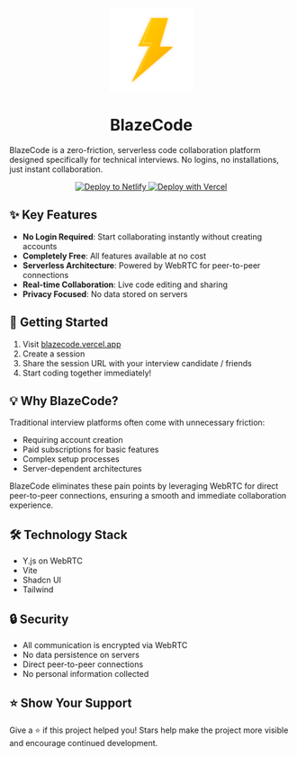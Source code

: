 <div align="center">
  <img src="./apps/site/public/thunderbolt.svg" alt="BlazeCode Logo" width="150" height="150"/>
</div>

<h1 align="center">BlazeCode</h1>

BlazeCode is a zero-friction, serverless code collaboration platform designed specifically for technical interviews. No logins, no installations, just instant collaboration.

<div align="center">
  <a href="https://app.netlify.com/start/deploy?repository=https://github.com/ameerthehacker/blazecode" 
     target="_blank"
     rel="noopener noreferrer"
     class="inline-flex items-center hover:opacity-90 transition-opacity">
    <img src="https://www.netlify.com/img/deploy/button.svg" alt="Deploy to Netlify" />
  </a>
  <a href="https://vercel.com/new/clone?repository-url=https://github.com/ameerthehacker/blazecode"
     target="_blank"
     rel="noopener noreferrer"
     class="inline-flex items-center hover:opacity-90 transition-opacity">
    <img src="https://vercel.com/button" alt="Deploy with Vercel" />
  </a>
</div>

## ✨ Key Features

- **No Login Required**: Start collaborating instantly without creating accounts
- **Completely Free**: All features available at no cost
- **Serverless Architecture**: Powered by WebRTC for peer-to-peer connections
- **Real-time Collaboration**: Live code editing and sharing
- **Privacy Focused**: No data stored on servers

## 🚀 Getting Started

1. Visit [blazecode.vercel.app](https://blazecode.vercel.app)
2. Create a session
3. Share the session URL with your interview candidate / friends
4. Start coding together immediately!

## 💡 Why BlazeCode?

Traditional interview platforms often come with unnecessary friction:

- Requiring account creation
- Paid subscriptions for basic features
- Complex setup processes
- Server-dependent architectures

BlazeCode eliminates these pain points by leveraging WebRTC for direct peer-to-peer connections, ensuring a smooth and immediate collaboration experience.

## 🛠️ Technology Stack

- Y.js on WebRTC
- Vite
- Shadcn UI
- Tailwind

## 🔒 Security

- All communication is encrypted via WebRTC
- No data persistence on servers
- Direct peer-to-peer connections
- No personal information collected

## ⭐ Show Your Support

Give a ⭐️ if this project helped you! Stars help make the project more visible and encourage continued development.
